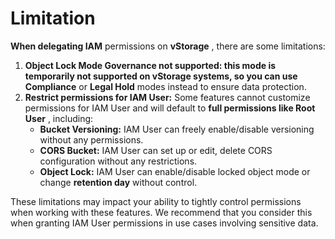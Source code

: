 # Limitation

**When delegating IAM** permissions on **vStorage** , there are some limitations:

1. **Object Lock Mode Governance not supported: this mode is temporarily not supported on vStorage systems, so you can use Compliance** or **Legal Hold** modes instead to ensure data protection.
2. **Restrict permissions for IAM User:** Some features cannot customize permissions for IAM User and will default to **full permissions like Root User** , including:
   * **Bucket Versioning:** IAM User can freely enable/disable versioning without any permissions.
   * **CORS Bucket:** IAM User can set up or edit, delete CORS configuration without any restrictions.
   * **Object Lock:** IAM User can enable/disable locked object mode or change **retention day** without control.

These limitations may impact your ability to tightly control permissions when working with these features. We recommend that you consider this when granting IAM User permissions in use cases involving sensitive data.
